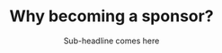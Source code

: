---
title: "Why becoming a sponsor?"
slug: "patrocinadores"
subtitle: "Sub-headline comes here"
description: "Lorem ipsum dolor sit amet, consectetur adipisicing elit. Maiores, velit."

button_solid:
    enable: true
    link: "/"
    label: "Button"
button_outline:
    enable: true
    link: "/"
    label: "Button"
draft: false
layout: "sponsors"

# Organizers

organizer:
- name: "Rearth"
  logo : "images/sponsors/rearth.png"
  link : "https://landscape-geoinformatics.ut.ee/"
- name: "Rearth"
  logo : "images/sponsors/rearth.png"
  link : "https://landscape-geoinformatics.ut.ee/"

diamond:
- name: "Rearth"
  logo : "images/sponsors/rearth.png"
  link : "https://landscape-geoinformatics.ut.ee/"

platinum:
- name: "Rearth"
  logo : "images/sponsors/rearth.png"
  link : "https://landscape-geoinformatics.ut.ee/"

gold:
- name: "Rearth"
  logo : "images/sponsors/rearth.png"
  link : "https://landscape-geoinformatics.ut.ee/"
- name: "Rearth"
  logo : "images/sponsors/rearth.png"
  link : "https://landscape-geoinformatics.ut.ee/"
- name: "Rearth"
  logo : "images/sponsors/rearth.png"
  link : "https://landscape-geoinformatics.ut.ee/"
- name: "Rearth"
  logo : "images/sponsors/rearth.png"
  link : "https://landscape-geoinformatics.ut.ee/"
- name: "Rearth"
  logo : "images/sponsors/rearth.png"
  link : "https://landscape-geoinformatics.ut.ee/"
- name: "Rearth"
  logo : "images/sponsors/rearth.png"
  link : "https://landscape-geoinformatics.ut.ee/"
- name: "Rearth"
  logo : "images/sponsors/rearth.png"
  link : "https://landscape-geoinformatics.ut.ee/"
- name: "Rearth"
  logo : "images/sponsors/rearth.png"
  link : "https://landscape-geoinformatics.ut.ee/"

silver:
- name: "Rearth"
  logo : "images/sponsors/rearth.png"
  link : "https://landscape-geoinformatics.ut.ee/"

bronze:
- name: "Rearth"
  logo : "images/sponsors/rearth.png"
  link : "https://landscape-geoinformatics.ut.ee/"

partners:
- name: "Rearth"
  logo : "images/sponsors/rearth.png"
  link : "https://landscape-geoinformatics.ut.ee/"

---